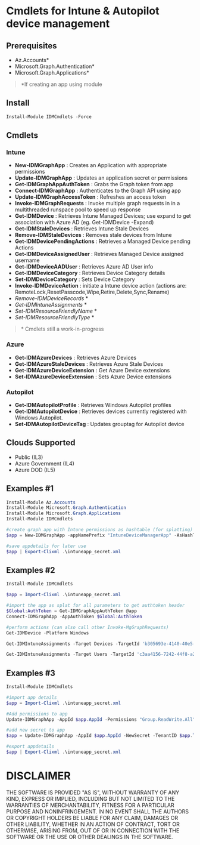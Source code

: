 # Cmdlets for Intune & Autopilot device management

## Prerequisites

- Az.Accounts*
- Microsoft.Graph.Authentication*
- Microsoft.Graph.Applications*

> *If creating an app using module

## Install

```powershell
Install-Module IDMCmdlets -Force
```

## Cmdlets

### Intune

- **New-IDMGraphApp** : Creates an Application with appropriate permissions
- **Update-IDMGraphApp** : Updates an application secret or permissions
- **Get-IDMGraphAppAuthToken** : Grabs the Graph token from app
- **Connect-IDMGraphApp** : Authenticates to the Graph API using app
- **Update-IDMGraphAccessToken** : Refreshes an access token
- **Invoke-IDMGraphRequests** :  Invoke multiple graph requests in in a multithreaded runspace pool to speed up response
- **Get-IDMDevice** : Retrieves Intune Managed Devices; use expand to get association with Azure AD (eg. Get-IDMDevice -Expand)
- **Get-IDMStaleDevices** : Retrieves Intune Stale Devices
- **Remove-IDMStaleDevices** : Removes stale devices from Intune
- **Get-IDMDevicePendingActions** : Retrieves a Managed Device pending Actions
- **Get-IDMDeviceAssignedUser** : Retrieves Managed Device assigned username
- **Get-IDMDeviceAADUser** : Retrieves Azure AD User info
- **Get-IDMDeviceCategory** : Retrieves Device Category details
- **Set-IDMDeviceCategory** : Sets Device Category
- **Invoke-IDMDeviceAction** : initiate a Intune device action (actions are: RemoteLock,ResetPasscode,Wipe,Retire,Delete,Sync,Rename)
- _Remove-IDMDeviceRecords_ *
- _Get-IDMIntuneAssignments_ *
- _Set-IDMResourceFriendlyName_ *
- _Set-IDMResourceFriendlyType_ *

> \* Cmdlets still a work-in-progress

### Azure

- **Get-IDMAzureDevices** : Retrieves Azure Devices
- **Get-IDMAzureStaleDevices** : Retrieves Azure Stale Devices
- **Get-IDMAzureDeviceExtension** : Get Azure Device extensions
- **Set-IDMAzureDeviceExtension** : Sets Azure Device extensions

### Autopilot

- **Get-IDMAutopilotProfile** : Retrieves Windows Autopilot profiles
- **Get-IDMAutopilotDevice** : Retrieves devices currently registered with Windows Autopilot.
- **Set-IDMAutopilotDeviceTag** : Updates grouptag for Autopilot device

## Clouds Supported

- Public (IL3)
- Azure Government (IL4)
- Azure DOD (IL5)

## Examples #1

```powershell
Install-Module Az.Accounts
Install-Module Microsoft.Graph.Authentication
Install-Module Microsoft.Graph.Applications
Install-Module IDMCmdlets

#create graph app with Intune permissions as hashtable (for splatting)
$app = New-IDMGraphApp -appNamePrefix "IntuneDeviceManagerApp" -AsHashTable

#save appdetails for later use
$app | Export-Clixml .\intuneapp_secret.xml
```

## Examples #2

```powershell
Install-Module IDMCmdlets

$app = Import-Clixml .\intuneapp_secret.xml

#import the app as splat for all parameters to get authtoken header
$Global:AuthToken = Get-IDMGraphAppAuthToken @app
Connect-IDMGraphApp -AppAuthToken $Global:AuthToken

#perform actions (can also call other Invoke-MgGraphRequests)
Get-IDMDevice -Platform Windows

Get-IDMIntuneAssignments -Target Devices -TargetId 'b305693e-4140-40e5-86c8-67b8cb1cc822' -IncludePolicySetInherits

Get-IDMIntuneAssignments -Target Users -TargetId 'c3aa4156-7242-44f8-a29c-0eaf03405de6' -IncludePolicySetInherits

```

## Examples #3

```powershell
Install-Module IDMCmdlets

#import app details
$app = Import-Clixml .\intuneapp_secret.xml

#Add permissions to app
Update-IDMGraphApp -AppId $app.AppId -Permissions "Group.ReadWrite.All","GroupMember.ReadWrite.All" -TenantID $app.TenantID

#add new secret to app
$app = Update-IDMGraphApp -AppId $app.AppId -NewSecret -TenantID $app.TenantID -AsHashTable

#export appdetails
$app | Export-Clixml .\intuneapp_secret.xml
```

# DISCLAIMER

THE SOFTWARE IS PROVIDED "AS IS", WITHOUT WARRANTY OF ANY KIND, EXPRESS OR IMPLIED, INCLUDING BUT NOT LIMITED TO THE WARRANTIES OF MERCHANTABILITY,
FITNESS FOR A PARTICULAR PURPOSE AND NONINFRINGEMENT. IN NO EVENT SHALL THE AUTHORS OR COPYRIGHT HOLDERS BE LIABLE FOR ANY CLAIM, DAMAGES OR OTHER LIABILITY,
WHETHER IN AN ACTION OF CONTRACT, TORT OR OTHERWISE, ARISING FROM, OUT OF OR IN CONNECTION WITH THE SOFTWARE OR THE USE OR OTHER DEALINGS IN THE SOFTWARE.